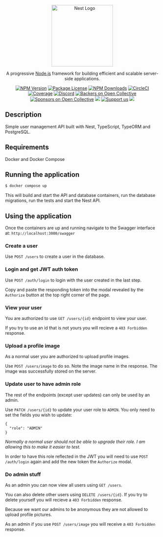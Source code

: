 <p align="center">
  <a href="http://nestjs.com/" target="blank"><img src="https://nestjs.com/img/logo-small.svg" width="200" alt="Nest Logo" /></a>
</p>

[circleci-image]: https://img.shields.io/circleci/build/github/nestjs/nest/master?token=abc123def456
[circleci-url]: https://circleci.com/gh/nestjs/nest

  <p align="center">A progressive <a href="http://nodejs.org" target="_blank">Node.js</a> framework for building efficient and scalable server-side applications.</p>
    <p align="center">
<a href="https://www.npmjs.com/~nestjscore" target="_blank"><img src="https://img.shields.io/npm/v/@nestjs/core.svg" alt="NPM Version" /></a>
<a href="https://www.npmjs.com/~nestjscore" target="_blank"><img src="https://img.shields.io/npm/l/@nestjs/core.svg" alt="Package License" /></a>
<a href="https://www.npmjs.com/~nestjscore" target="_blank"><img src="https://img.shields.io/npm/dm/@nestjs/common.svg" alt="NPM Downloads" /></a>
<a href="https://circleci.com/gh/nestjs/nest" target="_blank"><img src="https://img.shields.io/circleci/build/github/nestjs/nest/master" alt="CircleCI" /></a>
<a href="https://coveralls.io/github/nestjs/nest?branch=master" target="_blank"><img src="https://coveralls.io/repos/github/nestjs/nest/badge.svg?branch=master#9" alt="Coverage" /></a>
<a href="https://discord.gg/G7Qnnhy" target="_blank"><img src="https://img.shields.io/badge/discord-online-brightgreen.svg" alt="Discord"/></a>
<a href="https://opencollective.com/nest#backer" target="_blank"><img src="https://opencollective.com/nest/backers/badge.svg" alt="Backers on Open Collective" /></a>
<a href="https://opencollective.com/nest#sponsor" target="_blank"><img src="https://opencollective.com/nest/sponsors/badge.svg" alt="Sponsors on Open Collective" /></a>
  <a href="https://paypal.me/kamilmysliwiec" target="_blank"><img src="https://img.shields.io/badge/Donate-PayPal-ff3f59.svg"/></a>
    <a href="https://opencollective.com/nest#sponsor"  target="_blank"><img src="https://img.shields.io/badge/Support%20us-Open%20Collective-41B883.svg" alt="Support us"></a>
  <a href="https://twitter.com/nestframework" target="_blank"><img src="https://img.shields.io/twitter/follow/nestframework.svg?style=social&label=Follow"></a>
</p>
  <!--[![Backers on Open Collective](https://opencollective.com/nest/backers/badge.svg)](https://opencollective.com/nest#backer)
  [![Sponsors on Open Collective](https://opencollective.com/nest/sponsors/badge.svg)](https://opencollective.com/nest#sponsor)-->

## Description

Simple user management API built with Nest, TypeScript, TypeORM and PostgreSQL.

## Requirements

Docker and Docker Compose

## Running the application

```bash
$ docker compose up
```

This will build and start the API and database containers, run the database migrations, run the tests and start the Nest API. 

## Using the application

Once the containers are up and running navigate to the Swagger interface at: `http://localhost:3000/swagger`

### Create a user

Use `POST /users` to create a user in the database.

### Login and get JWT auth token

Use `POST /auth/login` to login with the user created in the last step.

Copy and paste the responding token into the modal revealed by the `Authorize` button at the top right corner of the page.

### View your user

You are authorized to use `GET /users/{id}` endpoint to view your user.

If you try to use an id that is not yours you will recieve a `403 Forbidden` response.

### Upload a profile image

As a normal user you are authorized to upload profile images.

Use `POST /users/image` to do so. Note the image name in the response. The image was successfully stored on the server.

### Update user to have admin role

The rest of the endpoints (except user updates) can only be used by an admin. 

Use `PATCH /users/{id}` to update your user role to `ADMIN`. You only need to set the fields you wish to update:

```
{
  "role": "ADMIN"
}
```

*Normally a normal user should not be able to upgrade their role. I am allowing this to make it easier to test.*

In order to have this role reflected in the JWT you will need to use `POST /auth/login` again and add the new token the `Authorize` modal.

### Do admin stuff

As an admin you can now view all users using `GET /users`.

You can also delete other users using `DELETE /users/{id}`. If you try to delete yourself you will recieve a `403 Forbidden` response.

Because we want our admins to be anonymous they are not allowed to upload profile pictures.

As an admin if you use `POST /users/image` you will receive a `403 Forbidden` response.